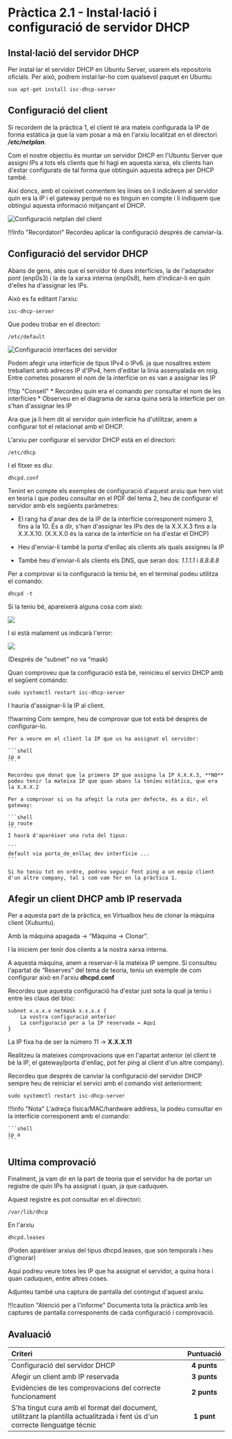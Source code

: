 # Pràctica 2.1 - Instal·lació i configuració de servidor DHCP

## Instal·lació del servidor DHCP
Per instal·lar el servidor DHCP en Ubuntu Server, usarem els repositoris oficials. Per això, podrem instal·lar-ho com qualsevol paquet en Ubuntu:
```shell
suo apt-get install isc-dhcp-server
```
## Configuració del client
Si recordem de la pràctica 1, el client té ara mateix configurada la IP de forma estàtica ja que la vam posar a mà en l'arxiu localitzat en el directori ***/etc/netplan***.

Com el nostre objectiu és muntar un servidor DHCP en l'Ubuntu Server que assigni IPs a tots els clients que hi hagi en aquesta xarxa, els clients han d'estar configurats de tal forma que obtinguin aquesta adreça per DHCP també.

Així doncs, amb el coixinet comentem les línies on li indicàvem al servidor quin era la IP i el gateway perquè no es tinguin en compte i li indiquem que obtingui aquesta informació mitjançant el DHCP.

![Configuració netplan del client](../img/2.1Cliente_netplan.png)

!!!Info "Recordatori"
    Recordeu aplicar la configuració després de canviar-la.

## Configuració del servidor DHCP

Abans de gens, atès que el servidor té dues interfícies, la de l'adaptador pont (enp0s3) i la de la xarxa interna (enp0s8), hem d'indicar-li en quin d'elles ha d'assignar les IPs.

Això es fa editant l'arxiu:

```shell
isc-dhcp-server
```

Que podeu trobar en el directori:

```shell
/etc/default
```
![Configuració interfaces del servidor](../img/2.1Servidor_interfaces.png)

Podem afegir una interfície de tipus IPv4 o IPv6. ja que nosaltres estem treballant amb adreces IP d'IPv4, hem d'editar la línia assenyalada en roig. Entre cometes posarem el nom de la interfície on es van a assignar les IP

!!!tip "Consell"
    * Recordeu quin era el comando per consultar el nom de les interfícies
    * Observeu en el diagrama de xarxa quina serà la interfície per on s'han d'assignar les IP
  
Ara que ja li hem dit al servidor quin interfície ha d'utilitzar, anem a configurar tot el relacionat amb el DHCP.

L'arxiu per configurar el servidor DHCP està en el directori:

```shell
/etc/dhcp
```

I el fitxer es diu:

```shell
dhcpd.conf
```

Tenint en compte els exemples de configuració d'aquest arxiu que hem vist en teoria i que podeu consultar en el PDF del tema 2, heu de configurar el servidor amb els següents paràmetres:

* El rang ha d'anar des de la IP de la interfície corresponent número 3, fins a la 10. És a dir, s'han d'assignar les IPs des de la X.X.X.3 fins a la X.X.X.10. (X.X.X.0 és la xarxa de la interfície on ha d'estar el DHCP)
  
* Heu d'enviar-li també la porta d'enllaç als clients als quals assigneu la IP 
  
* També heu d'enviar-li als clients els DNS, que seran dos: *1.1.1.1* i *8.8.8.8*
  
Per a comprovar si la configuració la teniu bé, en el terminal podeu utilitza el comando:

```shell
dhcpd -t
```

Si la teniu bé, apareixerà alguna cosa com això:

![](../img/2.1dhcpd-t.png)

I si està malament us indicarà l'error:

![](../img/2.1dhcpd-t_error.png)

(Després de “subnet” no va “mask)

Quan comproveu que la configuració està bé, reinicieu el servici DHCP amb el següent comando:

```shell
sudo systemctl restart isc-dhcp-server
```
I hauria d'assignar-li la IP al client.

!!!warning
    Com sempre, heu de comprovar que tot està bé després de configurar-lo. 

    Per a veure en el client la IP que us ha assignat el servidor:
    
    ```shell
    ip a
    ```

    Recordeu que donat que la primera IP que assigna la IP X.X.X.3, **NO** podeu tenir la mateixa IP que quan abans la teníeu estàtica, que era la X.X.X.2

    Per a comprovar si us ha afegit la ruta per defecte, és a dir, el gateway:
    
    ```shell
    ip route
    ```
    I haurà d'aparèixer una ruta del tipus:
    
    ```
    default via porta_de_enllaç dev interfície ...
    ```

    Si ho teniu tot en ordre, podreu seguir fent ping a un equip client d'un altre company, tal i com vam fer en la pràctica 1.

## Afegir un client DHCP amb IP reservada
Per a aquesta part de la pràctica, en Virtualbox heu de clonar la màquina client (Xubuntu).

Amb la màquina apagada → “Màquina → Clonar”. 

I la iniciem per tenir dos clients a la nostra xarxa interna.

A aquesta màquina, anem a reservar-li la mateixa IP sempre. Si consulteu l'apartat de “Reserves” del tema de teoria, teniu un exemple de com configurar això en l'arxiu **dhcpd.conf**

Recordeu que aquesta configuració ha d'estar just sota la qual ja teniu i entre les claus del bloc:

```shell
subnet x.x.x.x netmask x.x.x.x {
	La vostra configuració anterior
	La configuració per a la IP reservada ← Aquí
}
```

La IP fixa ha de ser la número 11 → **X.X.X.11**

Realitzeu la mateixes comprovacions que en l'apartat anterior (el client té bé la IP, el gateway/porta d'enllaç, pot fer ping al client d'un altre company).

Recordeu que després de canviar la configuració del servidor DHCP sempre heu de reiniciar el servici amb el comando vist anteriorment:

```shell
sudo systemctl restart isc-dhcp-server
```
!!!info "Nota"
    L'adreça física/MAC/hardware address, la podeu consultar en la interfície corresponent amb el comando:

    ```shell
    ip a 
    ```

## Ultima comprovació

Finalment, ja vam dir en la part de teoria que el servidor ha de portar un registre de quin IPs ha assignat i quan, ja que caduquen. 

Aquest registre es pot consultar en el directori:

```
/var/lib/dhcp
```

En l'arxiu 

```
dhcpd.leases
```

(Poden aparèixer arxius del tipus dhcpd.leases, que són temporals i heu d'ignorar)

Aquí podreu veure totes les IP que ha assignat el servidor, a quina hora i quan caduquen, entre altres coses. 

Adjunteu també una captura de pantalla del contingut d'aquest arxiu.

!!!caution "Atenció per a l'informe"
    Documenta tota la pràctica amb les captures de pantalla corresponents de cada configuració i comprovació.

## Avaluació

| Criteri      | Puntuació                         |
| :--------- | :----------------------------------: |
| Configuració del servidor DHCP       |**4 punts**  |
| Afegir un client amb IP reservada      | **3 punts** |
| Evidències de les comprovacions del correcte funcionament | **2 punts**|
| S'ha tingut cura amb el format del document, utilitzant la plantilla actualitzada i fent ús d'un correcte llenguatge tècnic |**1 punt**  |